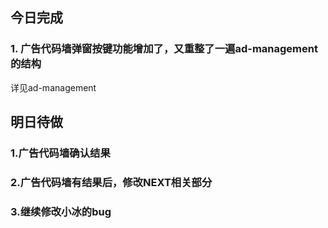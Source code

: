 ## 今日完成
### 1. 广告代码墙弹窗按键功能增加了，又重整了一遍ad-management的结构
详见ad-management



## 明日待做
### 1.广告代码墙确认结果

### 2.广告代码墙有结果后，修改NEXT相关部分

### 3.继续修改小冰的bug